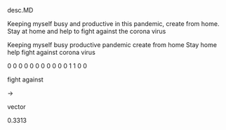 desc.MD

Keeping myself busy and productive in this pandemic, create from home. Stay at home and help to fight against the corona virus 


Keeping myself busy productive pandemic create from home Stay  home  help  fight against corona virus 


0 0 0 0 0 0 0 0 0 0 0 1 1 0 0

fight against

->

vector

0.3313

